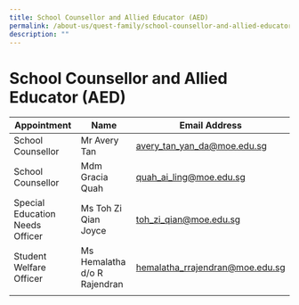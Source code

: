 ```yaml
---
title: School Counsellor and Allied Educator (AED)
permalink: /about-us/quest-family/school-counsellor-and-allied-educator-aed/
description: ""
---
```

School Counsellor and Allied Educator (AED)
===========================================

| Appointment |Name | Email Address |
| -------- | -------- | -------- |
| School Counsellor  | Mr Avery Tan| <a href = "mailto: avery_tan_yan_da@moe.edu.sg"> avery_tan_yan_da@moe.edu.sg </a>      |
| School Counsellor  | Mdm Gracia Quah| <a href = "mailto: quah_ai_ling@moe.edu.sg"> quah_ai_ling@moe.edu.sg </a>      |
| Special Education Needs Officer  | Ms Toh Zi Qian Joyce| <a href = "mailto: toh_zi_qian@moe.edu.sg"> toh_zi_qian@moe.edu.sg </a>      |
| Student Welfare Officer  | Ms Hemalatha d/o R Rajendran| <a href = "mailto: hemalatha_rrajendran@moe.edu.sg"> hemalatha_rrajendran@moe.edu.sg </a>      |
| | | |

<br>